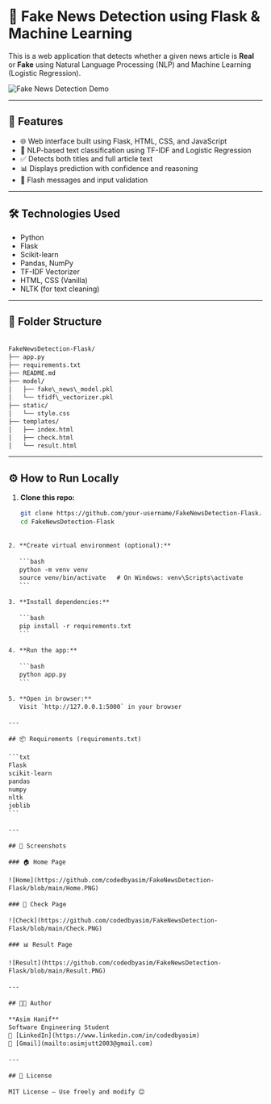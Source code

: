 # 📰 Fake News Detection using Flask & Machine Learning

This is a web application that detects whether a given news article is **Real** or **Fake** using Natural Language Processing (NLP) and Machine Learning (Logistic Regression).

![Fake News Detection Demo](https://your-screenshot-or-demo-link.png)

---

## 🚀 Features

- 🌐 Web interface built using Flask, HTML, CSS, and JavaScript
- 🧠 NLP-based text classification using TF-IDF and Logistic Regression
- ✅ Detects both titles and full article text
- 📊 Displays prediction with confidence and reasoning
- 💬 Flash messages and input validation

---

## 🛠️ Technologies Used

- Python
- Flask
- Scikit-learn
- Pandas, NumPy
- TF-IDF Vectorizer
- HTML, CSS (Vanilla)
- NLTK (for text cleaning)

---

## 📂 Folder Structure

```

FakeNewsDetection-Flask/
├── app.py
├── requirements.txt
├── README.md
├── model/
│   ├── fake\_news\_model.pkl
│   └── tfidf\_vectorizer.pkl
├── static/
│   └── style.css
├── templates/
│   ├── index.html
│   ├── check.html
│   └── result.html

````

---

## ⚙️ How to Run Locally

1. **Clone this repo:**
   ```bash
   git clone https://github.com/your-username/FakeNewsDetection-Flask.git
   cd FakeNewsDetection-Flask
````

2. **Create virtual environment (optional):**

   ```bash
   python -m venv venv
   source venv/bin/activate   # On Windows: venv\Scripts\activate
   ```

3. **Install dependencies:**

   ```bash
   pip install -r requirements.txt
   ```

4. **Run the app:**

   ```bash
   python app.py
   ```

5. **Open in browser:**
   Visit `http://127.0.0.1:5000` in your browser

---

## 📦 Requirements (requirements.txt)

```txt
Flask
scikit-learn
pandas
numpy
nltk
joblib
```

---

## 📸 Screenshots

### 🏠 Home Page

![Home](https://github.com/codedbyasim/FakeNewsDetection-Flask/blob/main/Home.PNG)

### 📝 Check Page

![Check](https://github.com/codedbyasim/FakeNewsDetection-Flask/blob/main/Check.PNG)

### 📊 Result Page

![Result](https://github.com/codedbyasim/FakeNewsDetection-Flask/blob/main/Result.PNG)

---

## 👨‍💻 Author

**Asim Hanif**
Software Engineering Student
🔗 [LinkedIn](https://www.linkedin.com/in/codedbyasim)
📧 [Gmail](mailto:asimjutt2003@gmail.com)

---

## 📄 License

MIT License – Use freely and modify 😊
